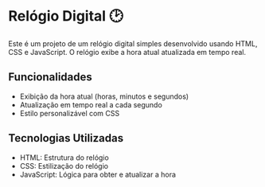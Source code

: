 # Relógio Digital 🕑

Este é um projeto de um relógio digital simples desenvolvido usando HTML, CSS e JavaScript. O relógio exibe a hora atual atualizada em tempo real.

## Funcionalidades

- Exibição da hora atual (horas, minutos e segundos)
- Atualização em tempo real a cada segundo
- Estilo personalizável com CSS

## Tecnologias Utilizadas

- HTML: Estrutura do relógio
- CSS: Estilização do relógio
- JavaScript: Lógica para obter e atualizar a hora
